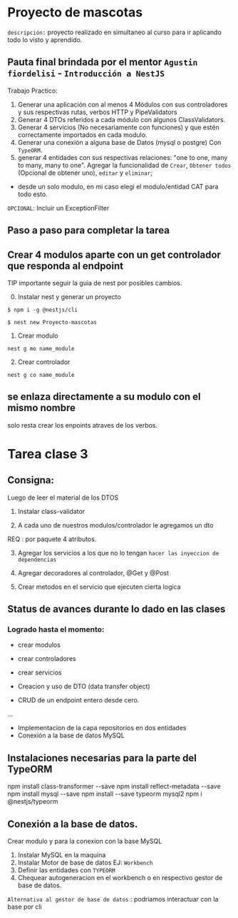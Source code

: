 # Proyecto de mascotas
``descripción:`` proyecto realizado en simultaneo al curso para ir aplicando todo lo visto y aprendido. 

## Pauta final brindada por el mentor ``Agustin fiordelisi`` - ``Introducción a NestJS``
Trabajo Practico: 
 1. Generar una aplicación con al menos 4 Módulos con sus controladores y sus respectivas rutas, verbos HTTP y PipeValidators 
 2. Generar 4 DTOs referidos a cada módulo con algunos ClassValidators. 
 3. Generar 4 servicios (No necesariamente con funciones) y que estén correctamente importados en cada modulo. 
 4. Generar una conexión a alguna base de Datos (mysql o postgre) Con ``TypeORM``.
 5. generar 4 entidades con sus respectivas relaciones: "one to one, many to many, many to one".
  Agregar la funcionalidad de ``Crear``, ``Obtener todos`` (Opcional de obtener uno), ``editar`` y ``eliminar``; 
  
  * desde un solo modulo, en mi caso elegi el modulo/entidad CAT para todo esto.
  
  ``OPCIONAL``: Incluir un ExceptionFilter


## Paso a paso para completar la tarea

## Crear 4 modulos aparte con un get controlador que responda al endpoint

TIP importante seguir la guia de nest por posibles cambios.

0. Instalar nest y generar un proyecto

````
$ npm i -g @nestjs/cli

$ nest new Proyecto-mascotas
````

1. Crear modulo

````
nest g mo name_module
````

2. Crear controlador

````
nest g co name_module
````

## se enlaza directamente a su modulo con el mismo nombre
solo resta crear los enpoints atraves de los verbos.


# Tarea clase 3

## Consigna: 

Luego de leer el material de los DTOS

1. Instalar class-validator

2. A cada uno de nuestros modulos/controlador le agregamos un dto

REQ : por paquete 4 atributos.

3. Agregar los servicios a los que no lo tengan `hacer las inyeccion de dependencias`


4. Agregar decoradores al controlador, @Get y @Post


5. Crear metodos en el servicio que ejecuten cierta logica


## Status de avances durante lo dado en las clases

### Logrado hasta el momento:
 
 - crear modulos
 - crear controladores
 - crear servicios

 - Creacion y uso de DTO (data transfer object)
 - CRUD de un endpoint entero desde cero.

... 
- Implementacion de la capa repositorios en dos entidades
- Conexión a la base de datos MySQL


## Instalaciones necesarias para la parte del TypeORM


npm install class-transformer --save
npm install reflect-metadata --save
npm install mysql --save
npm install --save typeorm mysql2
npm i @nestjs/typeorm


## Conexión a la base de datos.
Crear modulo y para la conexion con la base MySQL

1. Instalar MySQL en la maquina
2. Instalar Motor de base de datos EJ: ``Workbench``
3. Definir las entidades con ``TYPEORM``
4. Chequear autogeneracion en el workbench o en respectivo gestor de base de datos.


``Alternativa al gestor de base de datos`` : podriamos interactuar con la base por cli

